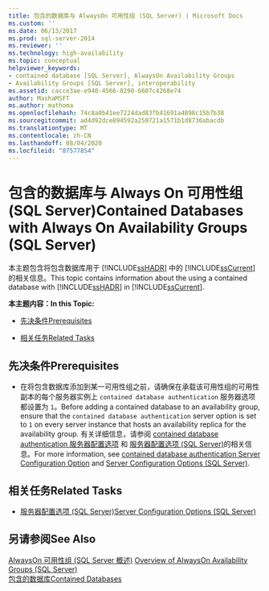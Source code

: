 ```yaml
---
title: 包含的数据库与 AlwaysOn 可用性组 (SQL Server) | Microsoft Docs
ms.custom: ''
ms.date: 06/13/2017
ms.prod: sql-server-2014
ms.reviewer: ''
ms.technology: high-availability
ms.topic: conceptual
helpviewer_keywords:
- contained database [SQL Server], AlwaysOn Availability Groups
- Availability Groups [SQL Server], interoperability
ms.assetid: cacce3ae-e940-4566-8298-6607c4268e74
author: MashaMSFT
ms.author: mathoma
ms.openlocfilehash: 74c8a0b41ee7224dad83fb41691a4898c15b7b38
ms.sourcegitcommit: ad4d92dce894592a259721a1571b1d8736abacdb
ms.translationtype: MT
ms.contentlocale: zh-CN
ms.lasthandoff: 08/04/2020
ms.locfileid: "87577854"
---
```

# <a name="contained-databases-with-always-on-availability-groups-sql-server"></a><span data-ttu-id="761b4-102">包含的数据库与 Always On 可用性组 (SQL Server)</span><span class="sxs-lookup"><span data-stu-id="761b4-102">Contained Databases with Always On Availability Groups (SQL Server)</span></span>
  <span data-ttu-id="761b4-103">本主题包含将包含数据库用于 [!INCLUDE[ssHADR](../../../includes/sshadr-md.md)] 中的 [!INCLUDE[ssCurrent](../../../includes/sscurrent-md.md)]的相关信息。</span><span class="sxs-lookup"><span data-stu-id="761b4-103">This topic contains information about the using a contained database with [!INCLUDE[ssHADR](../../../includes/sshadr-md.md)] in [!INCLUDE[ssCurrent](../../../includes/sscurrent-md.md)].</span></span>  
  
 <span data-ttu-id="761b4-104">**本主题内容：**</span><span class="sxs-lookup"><span data-stu-id="761b4-104">**In this Topic:**</span></span>  
  
-   [<span data-ttu-id="761b4-105">先决条件</span><span class="sxs-lookup"><span data-stu-id="761b4-105">Prerequisites</span></span>](#Prerequisites)  
  
-   [<span data-ttu-id="761b4-106">相关任务</span><span class="sxs-lookup"><span data-stu-id="761b4-106">Related Tasks</span></span>](#RelatedTasks)  
  
##  <a name="prerequisites"></a><a name="Prerequisites"></a><span data-ttu-id="761b4-107">先决条件</span><span class="sxs-lookup"><span data-stu-id="761b4-107">Prerequisites</span></span>  
  
-   <span data-ttu-id="761b4-108">在将包含数据库添加到某一可用性组之前，请确保在承载该可用性组的可用性副本的每个服务器实例上 `contained database authentication` 服务器选项都设置为 `1`。</span><span class="sxs-lookup"><span data-stu-id="761b4-108">Before adding a contained database to an availability group, ensure that the `contained database authentication` server option is set to `1` on every server instance that hosts an availability replica for the availability group.</span></span> <span data-ttu-id="761b4-109">有关详细信息，请参阅 [contained database authentication 服务器配置选项](../../configure-windows/contained-database-authentication-server-configuration-option.md) 和 [服务器配置选项 (SQL Server)](../../configure-windows/server-configuration-options-sql-server.md)的相关信息。</span><span class="sxs-lookup"><span data-stu-id="761b4-109">For more information, see [contained database authentication Server Configuration Option](../../configure-windows/contained-database-authentication-server-configuration-option.md) and [Server Configuration Options &#40;SQL Server&#41;](../../configure-windows/server-configuration-options-sql-server.md).</span></span>  
  
##  <a name="related-tasks"></a><a name="RelatedTasks"></a> <span data-ttu-id="761b4-110">相关任务</span><span class="sxs-lookup"><span data-stu-id="761b4-110">Related Tasks</span></span>  
  
-   [<span data-ttu-id="761b4-111">服务器配置选项 (SQL Server)</span><span class="sxs-lookup"><span data-stu-id="761b4-111">Server Configuration Options &#40;SQL Server&#41;</span></span>](../../configure-windows/server-configuration-options-sql-server.md)  
  
## <a name="see-also"></a><span data-ttu-id="761b4-112">另请参阅</span><span class="sxs-lookup"><span data-stu-id="761b4-112">See Also</span></span>  
 <span data-ttu-id="761b4-113">[AlwaysOn 可用性组 &#40;SQL Server 概述&#41;](overview-of-always-on-availability-groups-sql-server.md) </span><span class="sxs-lookup"><span data-stu-id="761b4-113">[Overview of AlwaysOn Availability Groups &#40;SQL Server&#41;](overview-of-always-on-availability-groups-sql-server.md) </span></span>  
 [<span data-ttu-id="761b4-114">包含的数据库</span><span class="sxs-lookup"><span data-stu-id="761b4-114">Contained Databases</span></span>](../../../relational-databases/databases/contained-databases.md)  
  
  
